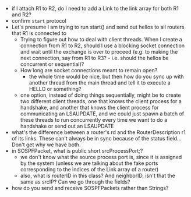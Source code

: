 - if I attach R1 to R2, do I need to add a Link to the link array for both R1 and R2?
- confirm `start` protocol
- Let's presume I am trying to run start() and send out hellos to all routers that R1 is connected to
	- Trying to figure out how to deal with client threads. When I create a connection from R1 to R2, should I use a blocking socket connection and wait until the exchange is over to proceed (e.g. to making the next connection, say from R1 to R3? - i.e. should the hellos be concurrent or sequential)?
	- How long are socket connections meant to remain open?
		- the whole time would be nice, but then how do you sync up with another thread from the main thread and tell it to execute a HELLO or something?
	- one option, instead of doing things sequentially, might be to create two different client threads, one that knows the client process for a handshake, and another that knows the client process for communicating an LSAUPDATE, and we could just spawn a batch of these threads to run concurrently every time we want to do a handshake or send out an LSAUPDATE
- what's the difference between a router's rd and the RouterDescription r1 of its links. These can't always be in sync because of the status field... Don't get why we have both.
- in SOSPFPacket, what is public short srcProcessPort;?
	- we don't know what the source process port is, since it is assigned by the system (unless we are talking about the fake ports corresponding to the indices of the Link array of a router)
	- also, what is routerID in this class? And neighborID, isn't that the same as srcIP? Can we go through the fields?
- how do you send and receive SOSPFPackets rather than Strings?
